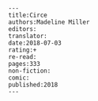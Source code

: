 
    ---
    title:Circe
    authors:Madeline Miller
    editors:
    translator:
    date:2018-07-03
    rating:+
    re-read:
    pages:333
    non-fiction:
    comic:
    published:2018
    ---

    